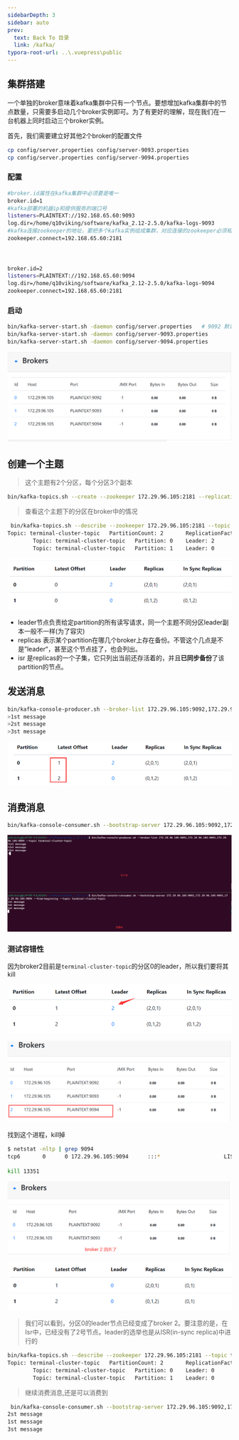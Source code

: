 ```yaml
---
sidebarDepth: 3
sidebar: auto
prev:
  text: Back To 目录
  link: /kafka/
typora-root-url: ..\.vuepress\public
---
```




## 集群搭建

一个单独的broker意味着kafka集群中只有一个节点。要想增加kafka集群中的节点数量，只需要多启动几个broker实例即可。为了有更好的理解，现在我们在一台机器上同时启动三个broker实例。

首先，我们需要建立好其他2个broker的配置文件

```sh
cp config/server.properties config/server-9093.properties
cp config/server.properties config/server-9094.properties
```

### 配置

```sh
#broker.id属性在kafka集群中必须要是唯一
broker.id=1
#kafka部署的机器ip和提供服务的端口号
listeners=PLAINTEXT://192.168.65.60:9093   
log.dir=/home/q10viking/software/kafka_2.12-2.5.0/kafka-logs-9093
#kafka连接zookeeper的地址，要把多个kafka实例组成集群，对应连接的zookeeper必须相同
zookeeper.connect=192.168.65.60:2181



broker.id=2
listeners=PLAINTEXT://192.168.65.60:9094
log.dir=/home/q10viking/software/kafka_2.12-2.5.0/kafka-logs-9094
zookeeper.connect=192.168.65.60:2181


```



### 启动

```sh
bin/kafka-server-start.sh -daemon config/server.properties   # 9092 默认的配置
bin/kafka-server-start.sh -daemon config/server-9093.properties
bin/kafka-server-start.sh -daemon config/server-9094.properties

```

![image-20230422230754044](/images/kafka/image-20230422230754044.png)







## 创建一个主题

> 这个主题有2个分区，每个分区3个副本

```sh
bin/kafka-topics.sh --create --zookeeper 172.29.96.105:2181 --replication-factor 3 --partitions 2 --topic terminal-cluster-topic
```



> 查看这个主题下的分区在broker中的情况

```sh
 bin/kafka-topics.sh --describe --zookeeper 172.29.96.105:2181 --topic terminal-cluster-topic
Topic: terminal-cluster-topic   PartitionCount: 2       ReplicationFactor: 3    Configs:
        Topic: terminal-cluster-topic   Partition: 0    Leader: 2       Replicas: 2,0,1 Isr: 2,0,1
        Topic: terminal-cluster-topic   Partition: 1    Leader: 0       Replicas: 0,1,2 Isr: 0,1,2
```

![image-20230422231803231](/images/kafka/image-20230422231803231.png)

- leader节点负责给定partition的所有读写请求，同一个主题不同分区leader副本一般不一样(为了容灾)
- replicas 表示某个partition在哪几个broker上存在备份。不管这个几点是不是”leader“，甚至这个节点挂了，也会列出。
- isr 是replicas的一个子集，它只列出当前还存活着的，并且**已同步备份**了该partition的节点。



## 发送消息

```sh
bin/kafka-console-producer.sh --broker-list 172.29.96.105:9092,172.29.96.105:9093,172.29.96.105:9094 --topic terminal-cluster-topic
>1st message
>2st message
>3st message
```

![image-20230422232613654](/images/kafka/image-20230422232613654.png)



## 消费消息

```sh
bin/kafka-console-consumer.sh --bootstrap-server 172.29.96.105:9092,172.29.96.105:9093,172.29.96.105:9094 --from-beginning --topic terminal-cluster-topic
```

![image-20230422233151249](/images/kafka/image-20230422233151249.png)



### 测试容错性

因为broker2目前是`terminal-cluster-topic`的分区0的leader，所以我们要将其kill

![image-20230422233414932](/images/kafka/image-20230422233414932.png)

![image-20230422233459088](/images/kafka/image-20230422233459088.png)



找到这个进程，kill掉

```sh
$ netstat -nltp | grep 9094
tcp6       0      0 172.29.96.105:9094      :::*                    LISTEN      13351/java

kill 13351
```

![image-20230422233749376](/images/kafka/image-20230422233749376.png)

![image-20230422233835448](/images/kafka/image-20230422233835448.png)

> 我们可以看到，分区0的leader节点已经变成了broker 2。要注意的是，在Isr中，已经没有了2号节点。leader的选举也是从ISR(in-sync replica)中进行的

```sh
bin/kafka-topics.sh --describe --zookeeper 172.29.96.105:2181 --topic terminal-cluster-topic
Topic: terminal-cluster-topic   PartitionCount: 2       ReplicationFactor: 3    Configs:
        Topic: terminal-cluster-topic   Partition: 0    Leader: 0       Replicas: 2,0,1 Isr: 0,1
        Topic: terminal-cluster-topic   Partition: 1    Leader: 0       Replicas: 0,1,2 Isr: 0,1
```

> 继续消费消息,还是可以消费到

```sh
 bin/kafka-console-consumer.sh --bootstrap-server 172.29.96.105:9092,172.29.96.105:9093,172.29.96.105:9094 --from-beginning --topic terminal-cluster-topic
2st message
1st message
3st message
```




